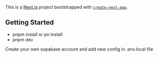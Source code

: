 This is a [Next.js](https://nextjs.org/) project bootstrapped with [`create-next-app`](https://github.com/vercel/next.js/tree/canary/packages/create-next-app).

## Getting Started

- pnpm install or pn install
- pnpm dev

Create your own supabase account and add new config in .env.local file
